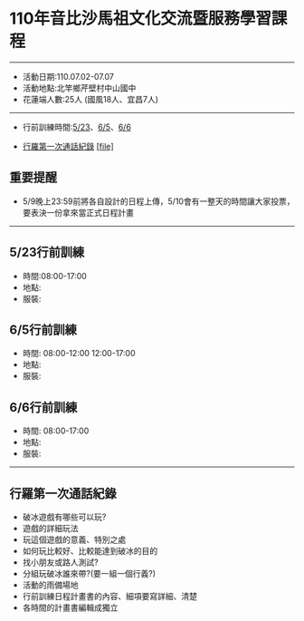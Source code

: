 # 110年音比沙馬祖文化交流暨服務學習課程 #

------
- 活動日期:110.07.02-07.07
- 活動地點:北竿鄉芹壁村中山國中
- 花蓮端人數:25人 (國風18人、宜昌7人)
------
- 行前訓練時間:[5/23](#0523)、[6/5](#0605)、[6/6](#0606)

- [行羅第一次通話紀錄](#001) [[file]](./Meeting/行羅第一次通話紀錄.pdf)

## 重要提醒
- 5/9晚上23:59前將各自設計的日程上傳，5/10會有一整天的時間讓大家投票，要表決一份拿來當正式日程計畫

------
<h2 id="0523">5/23行前訓練</h2>

- 時間:08:00-17:00
- 地點:
- 服裝:

<h2 id="0605">6/5行前訓練</h2>

- 時間: 08:00-12:00  12:00-17:00
- 地點:
- 服裝:

<h2 id="0606">6/6行前訓練</h2>

- 時間: 08:00-17:00
- 地點:
- 服裝:

------
<h2 id="001">行羅第一次通話紀錄</h2>

+ 破冰遊戲有哪些可以玩?
+ 遊戲的詳細玩法
+ 玩這個遊戲的意義、特別之處
+ 如何玩比較好、比較能達到破冰的目的
+ 找小朋友或路人測試?
+ 分組玩破冰誰來帶?(要一組一個行義?)
+ 活動的雨備場地
+ 行前訓練日程計畫書的內容、細項要寫詳細、清楚
+ 各時間的計畫書編輯成獨立
